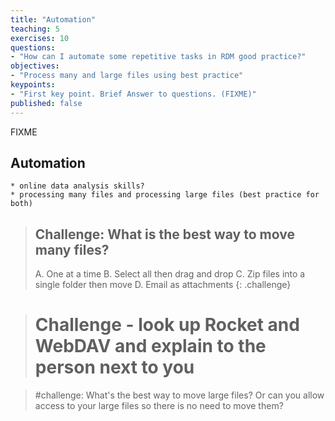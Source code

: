 ```yaml
---
title: "Automation"
teaching: 5
exercises: 10
questions:
- "How can I automate some repetitive tasks in RDM good practice?"
objectives:
- "Process many and large files using best practice"
keypoints:
- "First key point. Brief Answer to questions. (FIXME)"
published: false
---
```

FIXME


## Automation  
    * online data analysis skills?
    * processing many files and processing large files (best practice for both)

> ## Challenge: What is the best way to move many files?
> A. One at a time
> B. Select all then drag and drop
> C. Zip files into a single folder then move
> D. Email as attachments
{: .challenge}

> # Challenge - look up Rocket and WebDAV and explain to the person next to you

> #challenge: What's the best way to move large files? Or can you allow access to your large files so there is no need to move them?
